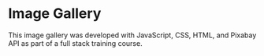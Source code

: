 # Image Gallery

This image gallery was developed with JavaScript, CSS, HTML, and Pixabay API as part of a full stack training course.  
